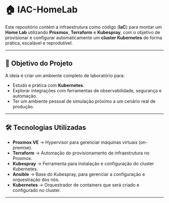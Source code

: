 # 🏠 IAC-HomeLab

Este repositório contém a infraestrutura como código (**IaC**) para montar um **Home Lab** utilizando **Proxmox**, **Terraform** e **Kubespray**, com o objetivo de provisionar e configurar automaticamente um **cluster Kubernetes** de forma prática, escalável e reprodutível.

---

## 🚀 Objetivo do Projeto

A ideia é criar um ambiente completo de laboratório para:
- Estudo e prática com **Kubernetes**.
- Explorar integrações com ferramentas de observabilidade, segurança e automação.
- Ter um ambiente pessoal de simulação próximo a um cenário real de produção.

---

## 🛠️ Tecnologias Utilizadas

- **Proxmox VE** → Hypervisor para gerenciar máquinas virtuais (on-premise).
- **Terraform** → Automação do provisionamento de infraestrutura no Proxmox.
- **Kubespray** → Ferramenta para instalação e configuração do cluster Kubernetes.
- **Ansible** → Base do Kubespray, para gerenciar a configuração e orquestração dos nós.
- **Kubernetes** → Orquestrador de containers que será criado e configurado no cluster.

---




